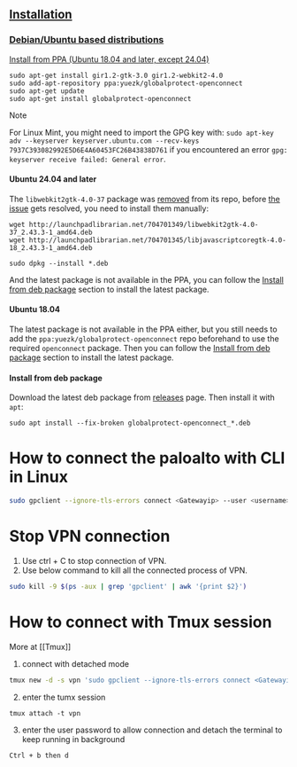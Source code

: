 
## [Installation](https://github.com/yuezk/GlobalProtect-openconnect#installation)

### [Debian/Ubuntu based distributions](https://github.com/yuezk/GlobalProtect-openconnect#debianubuntu-based-distributions)

[ Install from PPA (Ubuntu 18.04 and later, except 24.04)](https://github.com/yuezk/GlobalProtect-openconnect#install-from-ppa-ubuntu-1804-and-later-except-2404)

```
sudo apt-get install gir1.2-gtk-3.0 gir1.2-webkit2-4.0
sudo add-apt-repository ppa:yuezk/globalprotect-openconnect
sudo apt-get update
sudo apt-get install globalprotect-openconnect
```

Note

For Linux Mint, you might need to import the GPG key with: `sudo apt-key adv --keyserver keyserver.ubuntu.com --recv-keys 7937C393082992E5D6E4A60453FC26B43838D761` if you encountered an error `gpg: keyserver receive failed: General error`.

#### **Ubuntu 24.04 and later**[](https://github.com/yuezk/GlobalProtect-openconnect#ubuntu-2404-and-later)

The `libwebkit2gtk-4.0-37` package was [removed](https://bugs.launchpad.net/ubuntu/+source/webkit2gtk/+bug/2061914) from its repo, before [the issue](https://github.com/yuezk/GlobalProtect-openconnect/issues/351) gets resolved, you need to install them manually:

```shell
wget http://launchpadlibrarian.net/704701349/libwebkit2gtk-4.0-37_2.43.3-1_amd64.deb
wget http://launchpadlibrarian.net/704701345/libjavascriptcoregtk-4.0-18_2.43.3-1_amd64.deb

sudo dpkg --install *.deb
```

And the latest package is not available in the PPA, you can follow the [Install from deb package](https://github.com/yuezk/GlobalProtect-openconnect#install-from-deb-package) section to install the latest package.

#### **Ubuntu 18.04**[](https://github.com/yuezk/GlobalProtect-openconnect#ubuntu-1804)

The latest package is not available in the PPA either, but you still needs to add the `ppa:yuezk/globalprotect-openconnect` repo beforehand to use the required `openconnect` package. Then you can follow the [Install from deb package](https://github.com/yuezk/GlobalProtect-openconnect#install-from-deb-package) section to install the latest package.

#### Install from deb package[](https://github.com/yuezk/GlobalProtect-openconnect#install-from-deb-package)

Download the latest deb package from [releases](https://github.com/yuezk/GlobalProtect-openconnect/releases) page. Then install it with `apt`:

```shell
sudo apt install --fix-broken globalprotect-openconnect_*.deb
```

# How to connect the paloalto with CLI in Linux

```bash
sudo gpclient --ignore-tls-errors connect <Gatewayip> --user <username>
```

# Stop VPN connection

1. Use ctrl + C to stop connection of VPN.
2. Use below command to kill all the connected process of VPN.
```bash
sudo kill -9 $(ps -aux | grep 'gpclient' | awk '{print $2}')
```

# How to connect with Tmux session 
More at [[Tmux]]
1. connect with detached mode
```bash
tmux new -d -s vpn 'sudo gpclient --ignore-tls-errors connect <Gatewayip> --user <username>'
```
2. enter the tumx session
```
tmux attach -t vpn
```
3. enter the user password to allow connection and detach the terminal to keep running in background
```
Ctrl + b then d
```
